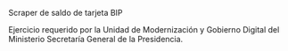 Scraper de saldo de tarjeta BIP

Ejercicio requerido por la Unidad de Modernización y Gobierno Digital del
Ministerio Secretaría General de la Presidencia. 
